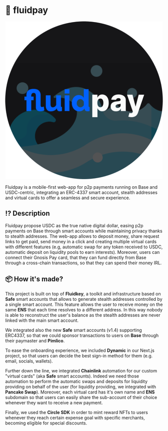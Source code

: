 # 🌊 fluidpay

![Fluidpay Logo](./public/logo.png)

Fluidpay is a mobile-first web-app for p2p payments running on Base and USDC-centric, integrating an ERC-4337 smart account, stealth addresses and virtual cards to offer a seamless and secure experience.

## ⁉️ Description

Fluidpay propose USDC as the true native digital dollar, easing p2p payments on Base through smart accounts while maintaining privacy thanks to stealth addresses. The web-app allows to deposit money, share request links to get paid, send money in a click and creating multiple virtual cards with different features (e.g, automatic swap for any token received to USDC, automatic deposit on liquidity pools to earn interests). Moreover, users can connect their Gnosis Pay card, that they can fund directly from Base through a cross-chain transactions, so that they can spend their money IRL.

## 📦 How it's made?

This project is built on top of **Fluidkey**, a toolkit and infrastructure based on **Safe** smart accounts that allows to generate stealth addresses controlled by a single smart account. This feature allows the user to receive money on the same **ENS** that each time resolves to a different address. In this way nobody is able to reconstruct the user's balance as the stealth addresses are never linked with the main smart account.

We integrated also the new **Safe** smart accounts (v1.4) supporting ERC4337, so that we could sponsor transactions to users on **Base** through their paymaster and **Pimlico**.

To ease the onboarding experience, we included **Dynamic** in our Next.js project, so that users can decide the best sign-in method for them (e.g. email, socials, wallets).

Further down the line, we integrated **Chainlink** automation for our custom "virtual cards" (aka **Safe** smart accounts). Indeed we need those automation to perform the automatic swaps and deposits for liquidity providing on behalf of the user (for liquidity providing, we integrated with **Pancake Swap**). Moreover, each virtual card has it's own name and **ENS** subdomain so that users can easily share the sub-account of their choice whenever they want to receive a new payment.

Finally, we used the **Circle SDK** in order to mint reward NFTs to users whenever they reach certain expense goal with specific merchants, becoming eligible for special discounts.
